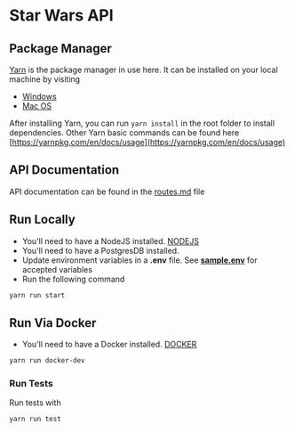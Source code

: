 # Star Wars API

## Package Manager

[Yarn](https://yarnpkg.com/lang/en/) is the package manager in use here. It can be installed on your local machine by visiting

* [Windows](https://yarnpkg.com/en/docs/install#windows-stable)
* [Mac OS](https://yarnpkg.com/en/docs/install#mac-stable)

After installing Yarn, you can run `yarn install` in the root folder to install dependencies.
Other Yarn basic commands can be found here [https://yarnpkg.com/en/docs/usage](https://yarnpkg.com/en/docs/usage)

## API Documentation

API documentation can be found in the [routes.md](routes.md) file


## Run Locally

* You'll need to have a NodeJS installed. [NODEJS](https://nodejs.org/en/)
* You'll need to have a PostgresDB installed.
* Update environment variables in a **.env** file. See [**sample.env**](sample.env) for accepted variables
* Run the following command

```bash
yarn run start
```

## Run Via Docker

* You'll need to have a Docker installed. [DOCKER](https://docs.docker.com/install/#supported-platforms)

```bash
yarn run docker-dev
```

### Run Tests

Run tests with

```bash
yarn run test
```
